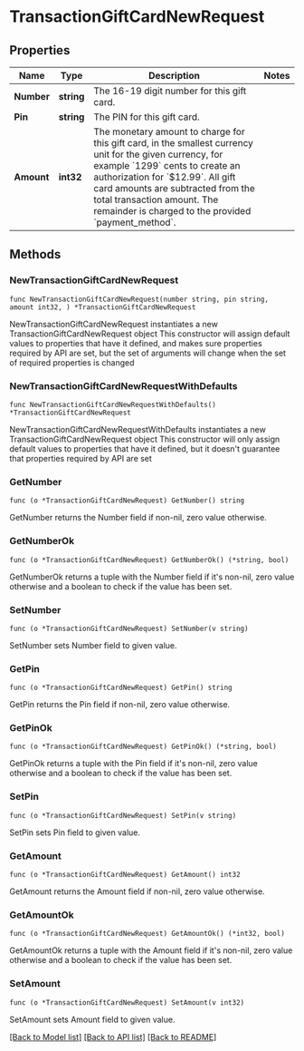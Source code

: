 # TransactionGiftCardNewRequest

## Properties

Name | Type | Description | Notes
------------ | ------------- | ------------- | -------------
**Number** | **string** | The 16-19 digit number for this gift card. | 
**Pin** | **string** | The PIN for this gift card. | 
**Amount** | **int32** | The monetary amount to charge for this gift card, in the smallest currency unit for the given currency, for example &#x60;1299&#x60; cents to create an authorization for &#x60;$12.99&#x60;.  All gift card amounts are subtracted from the total transaction amount. The remainder is charged to the provided &#x60;payment_method&#x60;. | 

## Methods

### NewTransactionGiftCardNewRequest

`func NewTransactionGiftCardNewRequest(number string, pin string, amount int32, ) *TransactionGiftCardNewRequest`

NewTransactionGiftCardNewRequest instantiates a new TransactionGiftCardNewRequest object
This constructor will assign default values to properties that have it defined,
and makes sure properties required by API are set, but the set of arguments
will change when the set of required properties is changed

### NewTransactionGiftCardNewRequestWithDefaults

`func NewTransactionGiftCardNewRequestWithDefaults() *TransactionGiftCardNewRequest`

NewTransactionGiftCardNewRequestWithDefaults instantiates a new TransactionGiftCardNewRequest object
This constructor will only assign default values to properties that have it defined,
but it doesn't guarantee that properties required by API are set

### GetNumber

`func (o *TransactionGiftCardNewRequest) GetNumber() string`

GetNumber returns the Number field if non-nil, zero value otherwise.

### GetNumberOk

`func (o *TransactionGiftCardNewRequest) GetNumberOk() (*string, bool)`

GetNumberOk returns a tuple with the Number field if it's non-nil, zero value otherwise
and a boolean to check if the value has been set.

### SetNumber

`func (o *TransactionGiftCardNewRequest) SetNumber(v string)`

SetNumber sets Number field to given value.


### GetPin

`func (o *TransactionGiftCardNewRequest) GetPin() string`

GetPin returns the Pin field if non-nil, zero value otherwise.

### GetPinOk

`func (o *TransactionGiftCardNewRequest) GetPinOk() (*string, bool)`

GetPinOk returns a tuple with the Pin field if it's non-nil, zero value otherwise
and a boolean to check if the value has been set.

### SetPin

`func (o *TransactionGiftCardNewRequest) SetPin(v string)`

SetPin sets Pin field to given value.


### GetAmount

`func (o *TransactionGiftCardNewRequest) GetAmount() int32`

GetAmount returns the Amount field if non-nil, zero value otherwise.

### GetAmountOk

`func (o *TransactionGiftCardNewRequest) GetAmountOk() (*int32, bool)`

GetAmountOk returns a tuple with the Amount field if it's non-nil, zero value otherwise
and a boolean to check if the value has been set.

### SetAmount

`func (o *TransactionGiftCardNewRequest) SetAmount(v int32)`

SetAmount sets Amount field to given value.



[[Back to Model list]](../README.md#documentation-for-models) [[Back to API list]](../README.md#documentation-for-api-endpoints) [[Back to README]](../README.md)


